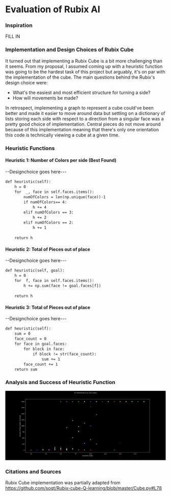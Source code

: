 # Evaluation of Rubix AI

### Inspiration

FILL IN


### Implementation and Design Choices of Rubix Cube
It turned out that implementing a Rubix Cube is a bit more challenging than it seems. From my proposal, I assumed coming up with a heuristic function was going to be the hardest task of this project but arguably, it's on par with the implementation of the cube. The main questions behind the Rubix's design choice were: 

- What's the easiest and most efficient structure for turning a side?
- How will movements be made?

In retrospect, implementing a graph to represent a cube could've been better and made it easier to move around data but settling on a dictionary of lists storing each side with respect to a direction from a singular face was a pretty good choice of implementation. Central pieces do not move around because of this implementation meaning that there's only one orientation this code is technically viewing a cube at a given time.


### Heuristic Functions

#### Heuristic 1: Number of Colors per side (Best Found)
--Designchoice goes here---

    def heuristic(self):
        h = 0
        for  _, face in self.faces.items():
            numOfColors = len(np.unique(face))-1 
            if numOfColors== 4:
                h += 4
            elif numOfColors == 3:
                h += 2
            elif numOfColors == 2:
                h += 1

        return h

#### Heuristic 2: Total of Pieces out of place
--Designchoice goes here---

    def heuristic(self, goal):
        h = 0
        for  f, face in self.faces.items():
            h += np.sum(face != goal.faces[f])

        return h

#### Heuristic 3: Total of Pieces out of place
--Designchoice goes here---

    def heuristic(self):
        sum = 0
        face_count = 0
        for face in goal.faces:
            for block in face:
                if block != str(face_count):
                    sum += 1
            face_count += 1
        return sum



### Analysis and Success of Heuristic Function

![2x2CubeData](figures/AStar3x3heur1XTRA.png)


### Citations and Sources

Rubix Cube implementation was partially adapted from https://github.com/soqt/Rubix-cube-Q-learning/blob/master/Cube.py#L78
